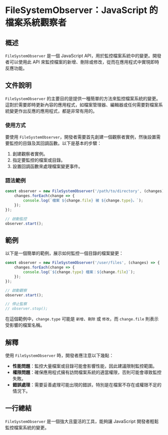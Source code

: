 <!--
Meta Description: # FileSystemObserver：JavaScript 的檔案系統觀察者 ## 概述 `FileSystemObserver` 是一個 JavaScript API，用於監控檔案系統中的變更。開發者可以使用此 API 來監控檔案的新增、刪除或修改，從而在應用程式中實現即時反應功能。 ## 文...
Meta Keywords: filesystemobserver, change, javascript, observer, changes
-->

# FileSystemObserver：JavaScript 的檔案系統觀察者

## 概述
`FileSystemObserver` 是一個 JavaScript API，用於監控檔案系統中的變更。開發者可以使用此 API 來監控檔案的新增、刪除或修改，從而在應用程式中實現即時反應功能。

## 文件說明
`FileSystemObserver` 的主要目的是提供一種簡單的方法來監控檔案系統的變更。這對於需要即時更新內容的應用程式，如檔案管理器、編輯器或任何需要對檔案系統變更作出反應的應用程式，都是非常有用的。

### 使用方式
要使用 `FileSystemObserver`，開發者需要首先創建一個觀察者實例，然後設置需要監控的目錄及其回調函數。以下是基本的步驟：

1. 創建觀察者實例。
2. 指定要監控的檔案或目錄。
3. 設置回調函數來處理檔案變更事件。

### 語法範例
```javascript
const observer = new FileSystemObserver('/path/to/directory', (changes) => {
    changes.forEach(change => {
        console.log(`檔案 ${change.file} 被 ${change.type}。`);
    });
});

// 啟動監控
observer.start();
```

## 範例
以下是一個簡單的範例，展示如何監控一個目錄的檔案變更：

```javascript
const observer = new FileSystemObserver('/user/files', (changes) => {
    changes.forEach(change => {
        console.log(`${change.type} 檔案：${change.file}`);
    });
});

// 啟動觀察
observer.start();

// 停止監察
// observer.stop();
```

在這個範例中，`change.type` 可能是 `新增`、`刪除` 或 `修改`，而 `change.file` 則表示受影響的檔案名稱。

## 解釋
使用 `FileSystemObserver` 時，開發者應注意以下幾點：

- **性能問題**：監控大量檔案或目錄可能會影響性能，因此建議限制監控範圍。
- **權限問題**：確保應用程式擁有訪問檔案系統的適當權限，否則可能會導致監控失敗。
- **錯誤處理**：需要妥善處理可能出現的錯誤，特別是在檔案不存在或權限不足的情況下。

## 一行總結
`FileSystemObserver` 是一個強大且靈活的工具，能夠讓 JavaScript 開發者輕鬆監控檔案系統的變更。